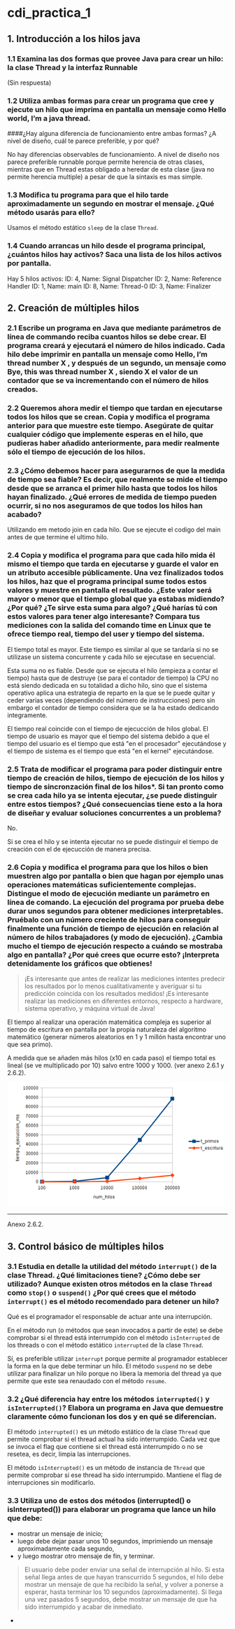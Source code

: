 # cdi_practica_1

## 1. Introducción a los hilos java

### 1.1   Examina  las  dos  formas  que  provee  Java  para  crear  un  hilo:  la  clase Thread y  la  interfaz Runnable
(Sin respuesta)


### 1.2   Utiliza ambas formas para crear un programa que cree y ejecute un hilo que imprima en pantalla un mensaje como Hello world, I’m a java thread.

####¿Hay alguna diferencia de funcionamiento entre ambas formas? ¿A nivel de diseño, cuál te parece preferible, y por qué?

No hay diferencias observables de funcionamiento.
A nivel de diseño nos parece preferible runnable porque permite herencia de otras clases, mientras que en Thread estas obligado a heredar de esta clase (java no permite herencia multiple) a pesar de que la sintaxis es mas simple.

### 1.3   Modifica tu programa para que el hilo tarde aproximadamente un segundo en mostrar el mensaje. ¿Qué método usarás para ello?
Usamos el método estático `sleep` de la clase `Thread`. 

### 1.4   Cuando arrancas un hilo desde el programa principal, ¿cuántos hilos hay activos? Saca una lista de los hilos activos por pantalla.
Hay 5 hilos activos:
ID: 4, Name: Signal Dispatcher
ID: 2, Name: Reference Handler
ID: 1, Name: main
ID: 8, Name: Thread-0
ID: 3, Name: Finalizer



## 2. Creación de múltiples hilos

### 2.1 Escribe un programa en Java que mediante parámetros de línea de commando reciba cuantos hilos se debe crear. El programa creará y ejecutará el número de hilos indicado. Cada hilo debe imprimir en pantalla un mensaje como Hello, I’m thread number X , y después de un segundo, un mensaje como Bye, this was thread number X , siendo X el valor de un contador que se va incrementando con el número de hilos creados.

### 2.2 Queremos ahora medir el tiempo que tardan en ejecutarse todos los hilos que se crean. Copia y modifica el programa anterior para que muestre este tiempo. Asegúrate de quitar cualquier código que implemente esperas en el hilo, que pudieras haber añadido anteriormente, para medir realmente sólo el tiempo de ejecución de los hilos.

### 2.3 ¿Cómo debemos hacer para asegurarnos de que la medida de tiempo sea fiable? Es decir, que realmente se mide el tiempo desde que se arranca el primer hilo hasta que todos los hilos hayan finalizado. ¿Qué errores de medida de tiempo pueden ocurrir, si no nos aseguramos de que todos los hilos han acabado?
Utilizando em metodo join en cada hilo.
Que se ejecute el codigo del main antes de que termine el ultimo hilo.

### 2.4  Copia y modifica el programa para que cada hilo mida él mismo el tiempo que tarda en ejecutarse y guarde el valor en un atributo accesible públicamente. Una vez finalizados todos los hilos, haz que el programa principal sume todos estos valores y muestre en pantalla el resultado. ¿Este valor será mayor o menor que el tiempo global que ya estabas midiendo? ¿Por qué? ¿Te sirve esta suma para algo? ¿Qué harías tú con estos valores para tener algo interesante? Compara tus mediciones con la salida del comando time en Linux que te ofrece tiempo real, tiempo del user y tiempo del sistema.

El tiempo total es mayor. Este tiempo es similar al que se tardaría si no se utilizase un sistema concurrente y cada hilo se ejecutase en secuencial.

Esta suma no es fiable. Desde que se ejecuta el hilo (empieza a contar el tiempo) hasta que de destruye (se para el contador de tiempo) la CPU no está siendo dedicada en su totalidad a dicho hilo, sino que el sistema operativo aplica una estrategia de reparto en la que se le puede quitar y ceder varias veces (dependiendo del número de instrucciones) pero sin embargo el contador de tiempo considera que se la ha estado dedicando integramente.

El tiempo real coincide con el tiempo de ejecucción de hilos global. El tiempo de usuario es mayor que el tiempo del sistema debido a que el tiempo del usuario es el tiempo que está "en el procesador" ejecutándose y el tiempo de sistema es el tiempo que está "en el kernel" ejecutándose.

### 2.5 Trata de modificar el programa para poder distinguir entre tiempo de creación de hilos, tiempo de ejecución de los hilos y tiempo de sincronzación final de los hilos*. Si tan pronto como se crea cada hilo ya se intenta ejecutar, ¿se puede distinguir entre estos tiempos? ¿Qué consecuencias tiene esto a la hora de diseñar y evaluar soluciones concurrentes a un problema?

No.

Si se crea el hilo y se intenta ejecutar no se puede distinguir el tiempo de creación con el de ejecucción de manera precisa.

### 2.6  Copia y modifica el programa para que los hilos o bien muestren algo por pantalla o bien que hagan por ejemplo unas operaciones matemáticas suficientemente complejas. Distingue el modo de ejecución mediante un parámetro en línea de comando. La ejecución del programa por prueba debe durar unos segundos para obtener mediciones interpretables. Pruébalo con un número creciente de hilos para conseguir finalmente una función de tiempo de ejecución en relación al número de hilos trabajadores (y modo de ejecución). ¿Cambia mucho el tiempo de ejecución respecto a cuándo se mostraba algo en pantalla? ¿Por qué crees que ocurre esto? ¡Interpreta detenidamente los gráficos que obtienes!
       
       
> ¡Es interesante que antes de realizar las mediciones intentes predecir los resultados por lo menos
> cualitativamente y averiguar si tu predicción coincida con los resultados medidos!
> ¡Es interesante realizar las mediciones en diferentes entornos, respecto a hardware, sistema
> operativo, y máquina virtual de Java!


El tiempo al realizar una operación matemática compleja es superior al tiempo de escritura en pantalla por la propia naturaleza del algoritmo matemático (generar números aleatorios en 1 y 1 millón hasta encontrar uno que sea primo).

A medida que se añaden más hilos (x10 en cada paso) el tiempo total es lineal (se ve multiplicado por 10) salvo entre 1000 y 1000.
(ver anexo 2.6.1 y 2.6.2).

![Image Alt](./docs/anexo_2_6_2.png)

---
Anexo 2.6.2.


## 3. Control básico de múltiples hilos

### 3.1  Estudia en detalle la utilidad del método `interrupt()` de la clase Thread. ¿Qué limitaciones tiene? ¿Cómo debe ser utilizado? Aunque existen otros métodos en la clase `Thread` como `stop()` o `suspend()` ¿Por qué crees que el método `interrupt()` es el método recomendado para detener un hilo?

Qué es el programador el responsable de actuar ante una interrupción.

En el método run (o métodos que sean invocados a partir de este) se debe comprobar si el thread está interrumpido con el método `isInterrupted` de los threads o con el método estático `interrupted` de la clase `Thread`.

Sí, es preferible utilizar `interrupt` porque permite al programador establecer la forma en la que debe terminar un hilo. El método `suspend` no se debe utilizar para finalizar un hilo porque no libera la memoria del thread ya que permite que este sea renaudado con el método `resume`.

### 3.2 ¿Qué diferencia hay entre los métodos `interrupted()` y `isInterrupted()`? Elabora un programa en Java que demuestre claramente cómo funcionan los dos y en qué se diferencian.

El método `interrupted()` es un método estático de la clase `Thread` que permite comprobar si el thread actual ha sido interrumpido. Cada vez que se invoca el flag que contiene si el thread está interrumpido o no se resetea, es decir, limpia las interrupciones.

El método `isInterrupted()` es un método de instancia de `Thread` que permite comprobar si ese thread ha sido interrumpido. Mantiene el flag de interrupciones sin modificarlo.

### 3.3  Utiliza uno de estos dos métodos (interrupted() o isInterrupted()) para elaborar un programa que lance un hilo que debe:

- mostrar un mensaje de inicio;
- luego debe dejar pasar unos 10 segundos, imprimiendo un mensaje aproximadamente cada segundo,
- y luego mostrar otro mensaje de fin, y terminar.

>  El usuario debe poder enviar una señal de interrupción al hilo. Si esta señal llega antes de que
>  hayan transcurrido 5 segundos, el hilo debe mostrar un mensaje de que ha recibido la señal,
>  y volver a ponerse a esperar, hasta terminar los 10 segundos (aproximadamente). Si llega una
>  vez pasados 5 segundos, debe mostrar un mensaje de que ha sido interrumpido y acabar de
>  inmediato.

+












